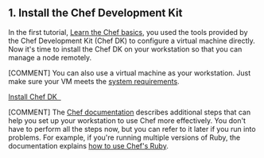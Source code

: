 ## 1. Install the Chef Development Kit

In the first tutorial, [Learn the Chef basics](/learn-the-basics/windows/), you used the tools provided by the Chef Development Kit (Chef DK) to configure a virtual machine directly. Now it's time to install the Chef DK on your workstation so that you can manage a node remotely.

[COMMENT] You can also use a virtual machine as your workstation. Just make sure your VM meets the [system requirements](https://docs.chef.io/install_dk.html#review-prerequisites).

<a class='accent-button radius' href='https://downloads.chef.io/chef-dk/' target='_blank'>Install Chef DK&nbsp;&nbsp;<i class='fa fa-external-link'></i></a>

[COMMENT] The [Chef documentation](https://docs.chef.io/install_dk.html) describes additional steps that can help you set up your workstation to use Chef more effectively. You don't have to perform all the steps now, but you can refer to it later if you run into problems. For example, if you're running multiple versions of Ruby, the documentation explains [how to use Chef's Ruby](https://docs.chef.io/install_dk.html#set-system-ruby).
